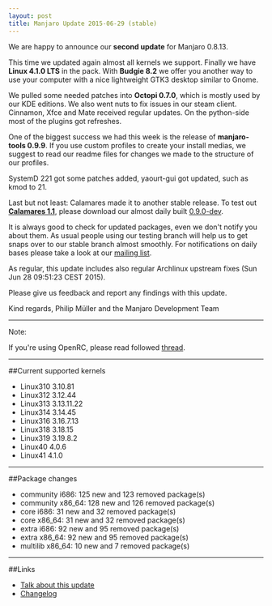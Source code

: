 ```yaml
---
layout: post
title: Manjaro Update 2015-06-29 (stable)
---
```


We are happy to announce our **second update** for Manjaro 0.8.13.

This time we updated again almost all kernels we support. Finally we have **Linux 4.1.0 LTS** in the pack. With **Budgie 8.2** we offer you another way to use your computer with a nice lightweight GTK3 desktop similar to Gnome.

We pulled some needed patches into **Octopi 0.7.0**, which is mostly used by our KDE editions. We also went nuts to fix issues in our steam client. Cinnamon, Xfce and Mate received regular updates. On the python-side most of the plugins got refreshes. 

One of the biggest success we had this week is the release of **manjaro-tools 0.9.9**. If you use custom profiles to create your install medias, we suggest to read our readme files for changes we made to the structure of our profiles.

SystemD 221 got some patches added, yaourt-gui got updated, such as kmod to 21.

Last but not least: Calamares made it to another stable release. To test out [**Calamares 1.1**](https://calamares.io), please download our almost daily built [0.9.0-dev](http://sourceforge.net/projects/manjarotest/files/0.9.0/xfce-minimal/0.9.0-dev/).

It is always good to check for updated packages, even we don't notify you about them. As usual people using our testing branch will help us to get snaps over to our stable branch almost smoothly. For notifications on daily bases please take a look at our [mailing list](url=https://lists.manjaro.org/pipermail/manjaro-packages/).

As regular, this update includes also regular Archlinux upstream fixes (Sun Jun 28 09:51:23 CEST 2015).

Please give us feedback and report any findings with this update.

Kind regards,
Philip Müller and the Manjaro Development Team

----

Note:

If you're using OpenRC, please read followed [thread](https://forum.manjaro.org/index.php?topic=23764.0).

----

##Current supported kernels

* Linux310 3.10.81
* Linux312 3.12.44
* Linux313 3.13.11.22
* Linux314 3.14.45
* Linux316 3.16.7.13
* Linux318 3.18.15
* Linux319 3.19.8.2
* Linux40  4.0.6
* Linux41  4.1.0

----

##Package changes

* community i686:  125 new and 123 removed package(s)
* community x86_64:  128 new and 126 removed package(s)
* core i686:  31 new and 32 removed package(s)
* core x86_64:  31 new and 32 removed package(s)
* extra i686:  92 new and 95 removed package(s)
* extra x86_64:  92 new and 95 removed package(s)
* multilib x86_64:  10 new and 7 removed package(s)

----

##Links

* [Talk about this update](https://forum.manjaro.org/index.php?topic=23921.0)
* [Changelog](https://lists.manjaro.org/pipermail/manjaro-packages/Week-of-Mon-20150629/003549.html)
